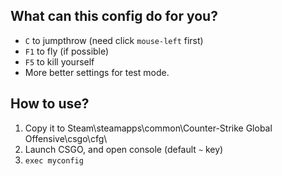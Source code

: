 ## What can this config do for you?
- `C` to jumpthrow (need click `mouse-left` first) 
- `F1` to fly (if possible)
- `F5` to kill yourself
- More better settings for test mode.

## How to use? 
1. Copy it to Steam\steamapps\common\Counter-Strike Global Offensive\csgo\cfg\
2. Launch CSGO, and open console (default `~` key)
3. `exec myconfig`
